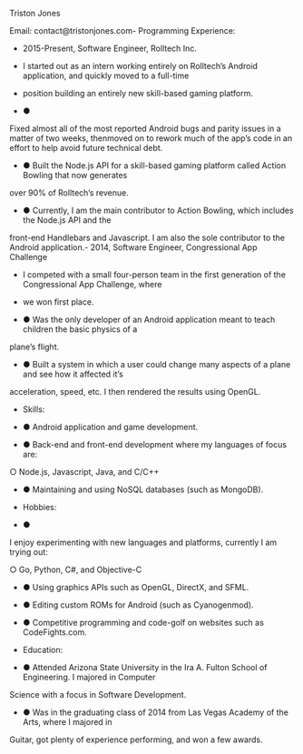 Triston Jones

Email: contact@tristonjones.com- Programming Experience:

- 2015-Present, Software Engineer, Rolltech Inc.

- I started out as an intern working entirely on Rolltech’s Android application, and quickly moved to a full-time

- position building an entirely new skill-based gaming platform.

- ●

Fixed almost all of the most reported Android bugs and parity issues in a matter of two weeks, thenmoved on to rework much of the app’s code in an effort to help avoid future technical debt.

- ● Built the Node.js API for a skill-based gaming platform called Action Bowling that now generates

over 90% of Rolltech’s revenue.

- ● Currently, I am the main contributor to Action Bowling, which includes the Node.js API and the

front-end Handlebars and Javascript. I am also the sole contributor to the Android application.- 2014, Software Engineer, Congressional App Challenge

- I competed with a small four-person team in the first generation of the Congressional App Challenge, where

- we won first place.

- ● Was the only developer of an Android application meant to teach children the basic physics of a

plane’s flight.

- ● Built a system in which a user could change many aspects of a plane and see how it affected it’s

acceleration, speed, etc. I then rendered the results using OpenGL.

- Skills:

- ● Android application and game development.

- ● Back-end and front-end development where my languages of focus are:

○ Node.js, Javascript, Java, and C/C++

- ● Maintaining and using NoSQL databases (such as MongoDB).

- Hobbies:

- ●

I enjoy experimenting with new languages and platforms, currently I am trying out:

○ Go, Python, C#, and Objective-C

- ● Using graphics APIs such as OpenGL, DirectX, and SFML.

- ● Editing custom ROMs for Android (such as Cyanogenmod).

- ● Competitive programming and code-golf on websites such as CodeFights.com.

- Education:

- ● Attended Arizona State University in the Ira A. Fulton School of Engineering. I majored in Computer

Science with a focus in Software Development.

- ● Was in the graduating class of 2014 from Las Vegas Academy of the Arts, where I majored in

Guitar, got plenty of experience performing, and won a few awards.
